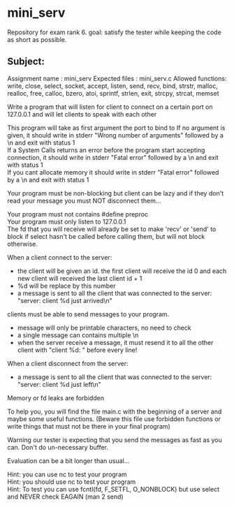 # mini_serv
Repository for exam rank 6. goal: satisfy the tester while keeping the code as short as possible.  

## Subject:
Assignment name  : mini_serv
Expected files   : mini_serv.c
Allowed functions: write, close, select, socket, accept, listen, send, recv, bind, strstr, malloc, realloc, free, calloc, bzero, atoi, sprintf, strlen, exit, strcpy, strcat, memset

Write a program that will listen for client to connect on a certain port on 127.0.0.1 and will let clients to speak with each other  

This program will take as first argument the port to bind to
If no argument is given, it should write in stderr "Wrong number of arguments" followed by a \n and exit with status 1  
If a System Calls returns an error before the program start accepting connection, it should write in stderr "Fatal error" followed by a \n and exit with status 1  
If you cant allocate memory it should write in stderr "Fatal error" followed by a \n and exit with status 1  

Your program must be non-blocking but client can be lazy and if they don't read your message you must NOT disconnect them...  

Your program must not contains #define preproc  
Your program must only listen to 127.0.0.1  
The fd that you will receive will already be set to make 'recv' or 'send' to block if select hasn't be called before calling them, but will not block otherwise.   

When a client connect to the server:  
- the client will be given an id. the first client will receive the id 0 and each new client will received the last client id + 1  
- %d will be replace by this number  
- a message is sent to all the client that was connected to the server: "server: client %d just arrived\n"  

clients must be able to send messages to your program.  
- message will only be printable characters, no need to check  
- a single message can contains multiple \n  
- when the server receive a message, it must resend it to all the other client with "client %d: " before every line!  

When a client disconnect from the server:  
- a message is sent to all the client that was connected to the server: "server: client %d just left\n"  

Memory or fd leaks are forbidden  

To help you, you will find the file main.c with the beginning of a server and maybe some useful functions. (Beware this file use forbidden functions or write things that must not be there in your final program)  

Warning our tester is expecting that you send the messages as fast as you can. Don't do un-necessary buffer.  

Evaluation can be a bit longer than usual...  

Hint: you can use nc to test your program  
Hint: you should use nc to test your program  
Hint: To test you can use fcntl(fd, F_SETFL, O_NONBLOCK) but use select and NEVER check EAGAIN (man 2 send)  
